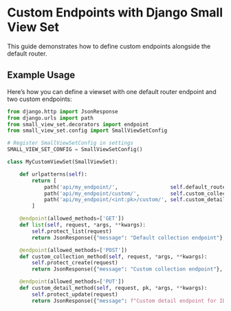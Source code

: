 # Custom Endpoints with Django Small View Set

This guide demonstrates how to define custom endpoints alongside the default router.

## Example Usage

Here’s how you can define a viewset with one default router endpoint and two custom endpoints:

```python
from django.http import JsonResponse
from django.urls import path
from small_view_set.decorators import endpoint
from small_view_set.config import SmallViewSetConfig

# Register SmallViewSetConfig in settings
SMALL_VIEW_SET_CONFIG = SmallViewSetConfig()

class MyCustomViewSet(SmallViewSet):

    def urlpatterns(self):
        return [
            path('api/my_endpoint/',                 self.default_router,           name='my_endpoint_collection'),
            path('api/my_endpoint/custom/',          self.custom_collection_method, name='my_custom_collection'),
            path('api/my_endpoint/<int:pk>/custom/', self.custom_detail_method,     name='my_custom_detail'),
        ]

    @endpoint(allowed_methods=['GET'])
    def list(self, request, *args, **kwargs):
        self.protect_list(request)
        return JsonResponse({"message": "Default collection endpoint"}, status=200)

    @endpoint(allowed_methods=['POST'])
    def custom_collection_method(self, request, *args, **kwargs):
        self.protect_create(request)
        return JsonResponse({"message": "Custom collection endpoint"}, status=200)

    @endpoint(allowed_methods=['PUT'])
    def custom_detail_method(self, request, pk, *args, **kwargs):
        self.protect_update(request)
        return JsonResponse({"message": f"Custom detail endpoint for ID {pk}"}, status=200)
```
